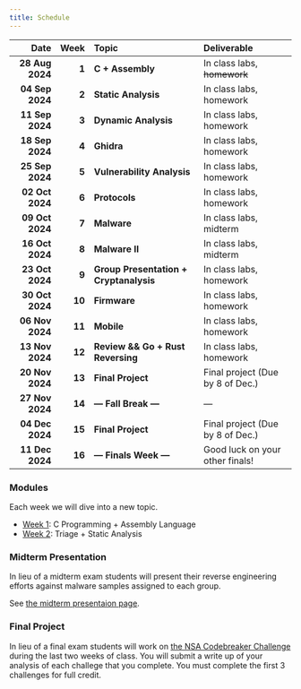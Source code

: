 ```yaml
---
title: Schedule
---
```


|            Date |   Week | Topic                                   | Deliverable                      |
| --------------: | -----: | :-------------------------------------- | :------------------------------- |
| **28 Aug 2024** |  **1** | **C \+ Assembly**                       | In class labs, ~~homework~~      |
| **04 Sep 2024** |  **2** | **Static Analysis**                     | In class labs, homework          |
| **11 Sep 2024** |  **3** | **Dynamic Analysis**                    | In class labs, homework          |
| **18 Sep 2024** |  **4** | **Ghidra**                              | In class labs, homework          |
| **25 Sep 2024** |  **5** | **Vulnerability Analysis**              | In class labs, homework          |
| **02 Oct 2024** |  **6** | **Protocols**                           | In class labs, homework          |
| **09 Oct 2024** |  **7** | **Malware**                             | In class labs, midterm           |
| **16 Oct 2024** |  **8** | **Malware II**                          | In class labs, midterm           |
| **23 Oct 2024** |  **9** | **Group Presentation \+ Cryptanalysis** | In class labs, homework          |
| **30 Oct 2024** | **10** | **Firmware**                            | In class labs, homework          |
| **06 Nov 2024** | **11** | **Mobile**                              | In class labs, homework          |
| **13 Nov 2024** | **12** | **Review && Go + Rust Reversing**       | In class labs, homework          |
| **20 Nov 2024** | **13** | **Final Project**                       | Final project (Due by 8 of Dec.) |
| **27 Nov 2024** | **14** | **— Fall Break —**                      | —                                |
| **04 Dec 2024** | **15** | **Final Project**                       | Final project (Due by 8 of Dec.) |
| **11 Dec 2024** | **16** | **— Finals Week —**                     | Good luck on your other finals!  |

### Modules

Each week we will dive into a new topic.

- [Week 1](week-01/): C Programming + Assembly Language
- [Week 2](week-02/): Triage + Static Analysis

### Midterm Presentation

In lieu of a midterm exam students will present their reverse engineering
efforts against malware samples assigned to each group.

See [the midterm presentaion page](/schedule/week-07/midterm/).

### Final Project

In lieu of a final exam students will work on
[the NSA Codebreaker Challenge](https://nsa-codebreaker.org/) during the last
two weeks of class. You will submit a write up of your analysis of each challege
that you complete. You must complete the first 3 challenges for full credit.

